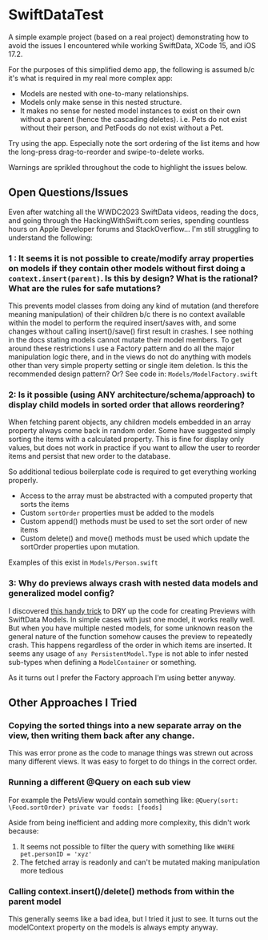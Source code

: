 # SwiftDataTest

A simple example project (based on a real project) demonstrating how to avoid the issues I encountered while working SwiftData, XCode 15, and iOS 17.2.

For the purposes of this simplified demo app, the following is assumed b/c it's what is required in my real more complex app:
- Models are nested with one-to-many relationships.
- Models only make sense in this nested structure.
- It makes no sense for nested model instances to exist on their own without a parent (hence the cascading deletes).
  i.e. Pets do not exist without their person, and PetFoods do not exist without a Pet.

Try using the app. Especially note the sort ordering of the list items and how the long-press drag-to-reorder and swipe-to-delete works.

Warnings are sprikled throughout the code to highlight the issues below.

## Open Questions/Issues

Even after watching all the WWDC2023 SwiftData videos, reading the docs, and going through the HackingWithSwift.com series, spending countless hours on Apple Developer forums and StackOverflow...
I'm still struggling to understand the following:

### 1 : It seems it is not possible to create/modify array properties on models if they contain other models without first doing a `context.insert(parent)`. Is this by design? What is the rational? What are the rules for safe mutations?

This prevents model classes from doing any kind of mutation (and therefore meaning manipulation) of their children b/c there is no context available within the model to perform the required insert/saves with, and some changes without calling insert()/save() first result in crashes.
I see nothing in the docs stating models cannot mutate their model members.
To get around these restrictions I use a Factory pattern and do all the major manipulation logic there, and in the views do not do anything with models other than very simple property setting or single item deletion.
Is this the recommended design pattern? Or?
See code in: `Models/ModelFactory.swift`

### 2: Is it possible (using ANY architecture/schema/approach) to display child models in sorted order that allows reordering? 

When fetching parent objects, any children models embedded in an array property always come back in random order.
Some have suggested simply sorting the items with a calculated property. This is fine for display only values, but does not work in practice if you want to allow the user to reorder items and persist that new order to the database.

So additional tedious boilerplate code is required to get everything working properly.
- Access to the array must be abstracted with a computed property that sorts the items
- Custom `sortOrder` properties must be added to the models
- Custom append() methods must be used to set the sort order of new items
- Custom delete() and move() methods must be used which update the sortOrder properties upon mutation.

Examples of this exist in `Models/Person.swift`

### 3: Why do previews always crash with nested data models and generalized model config?

I discovered [this handy trick](https://www.youtube.com/watch?v=tZq4mvqH9Fg&t=646s) to DRY up the code for creating Previews with SwiftData Models.
In simple cases with just one model, it works really well. But when you have multiple nested models, for some unknown reason the general nature of the function somehow causes the preview to repeatedly crash.
This happens regardless of the order in which items are inserted.
It seems any usage of `any PersistentModel.Type` is not able to infer nested sub-types when defining a `ModelContainer` or something.

As it turns out I prefer the Factory approach I'm using better anyway.

## Other Approaches I Tried

### Copying the sorted things into a new separate array on the view, then writing them back after any change.

This was error prone as the code to manage things was strewn out across many different views. It was easy to forget to do things in the correct order.

### Running a different @Query on each sub view

For example the PetsView would contain something like:
`@Query(sort: \Food.sortOrder) private var foods: [foods]`

Aside from being inefficient and adding more complexity, this didn't work because:
1. It seems not possible to filter the query with something like `WHERE pet.personID = 'xyz'`
1. The fetched array is readonly and can't be mutated making manipulation more tedious

### Calling context.insert()/delete() methods from within the parent model

This generally seems like a bad idea, but I tried it just to see.
It turns out the modelContext property on the models is always empty anyway.
